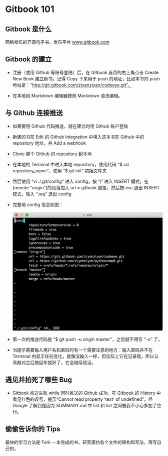 # Gitbook 101

## Gitbook 是什么

网络发布的开源电子书，发布平台 www.gitbook.com

## Gitbook 的建立

* 注册（或用 Github 等账号登陆）后，在 Gitbook 首页的右上角点击 Create New Book 建立新书。记得 Copy 下来用于 push 的地址，比如本书的 push 地址是：“http://git.gitbook.com/ziyanziyan/codeeye.git”。 

* 在本地用 Markdown 编辑器按照 Markdown 语法编辑。


## 与 Github 连接推送

* 如果要用 Github 代码推送，就在建立时用 Github 账户登陆

* 新建的书在 Edit 的 Github Integration 中填入这本书在 Github 中的 repository 地址，并 Add a webhook

* Clone 那个 Github 的 repository 到本地

* 在本地的 Terminal 中进入本地 repository，使用代码 “$ cd repository_name”，使用 “$ git init” 初始文件夹

* 然后使用 “vi ./.git/config” 进入 config，按 “i” 进入 INSERT 模式，在[remote "origin"]的段落加入 url = gitbook 链接，然后按 esc 退出 INSERT 模式，输入 “:wq” 退出 config

* 完整地 config 信息如图：

  ![Config](images/config.png) 
	
* 第一次的推送代码是 “$ git push -u origin master”，之后就不用写 “-u” 了。

* 当提示需要输入用户名和密码时有一个需要注意的地方：输入密码并不在 Terminal 内显示任何变化，就像没输入一样，但实际上它在记录哦，所以认真敲对之后按回车就好了，它会继续验证。

## 遇见并拍死了哪些 Bug

* Gitbook 推送失败 while 同时推送的 Github 成功。在 Gitbook 的 History 中看见红色的叹号，提示“Cannot read property 'text' of undefined”。经 Google 了解到是因为 SUMMARY.md 中 list 和 list 之间被我不小心多加了空行。

## 偷偷告诉你的 Tips

最快的学习方法是 Fork 一本完成的书，研究模仿各个文件的架构和写法，再写自己的。







